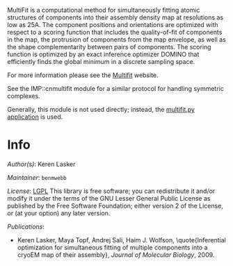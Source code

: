 MultiFit is a computational method for simultaneously fitting atomic
structures of components into their assembly density map at
resolutions as low as 25A. The component positions and orientations
are optimized with respect to a scoring function that includes the
quality-of-fit of components in the map, the protrusion of components
from the map envelope, as well as the shape complementarity between
pairs of components. The scoring function is optimized by an exact
inference optimizer DOMINO that efficiently finds the global minimum
in a discrete sampling space.

For more information please see the
[Multifit](http://www.salilab.org/multifit/) website.

See the IMP::cnmultifit module for a similar protocol for handling symmetric
complexes.

Generally, this module is not used directly; instead, the
[multifit.py application](../multifit_tools/index.html) is used.

# Info

_Author(s)_: Keren Lasker

_Maintainer_: `benmwebb`

_License_: [LGPL](http://www.gnu.org/licenses/old-licenses/lgpl-2.1.html)
This library is free software; you can redistribute it and/or
modify it under the terms of the GNU Lesser General Public
License as published by the Free Software Foundation; either
version 2 of the License, or (at your option) any later version.

_Publications_:
 - Keren Lasker, Maya Topf, Andrej Sali, Haim J. Wolfson, \quote{Inferential optimization for simultaneous fitting of multiple components into a cryoEM map of their assembly}, <em>Journal of Molecular Biology</em>, 2009.

